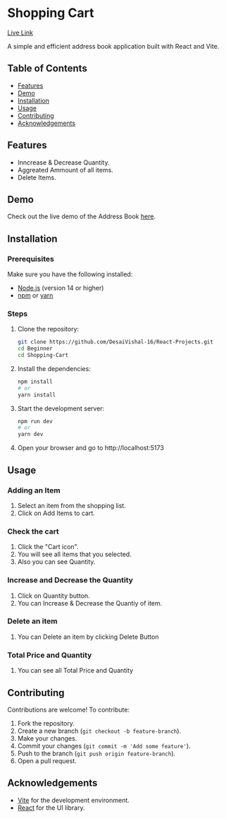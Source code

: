 # Shopping Cart

[Live Link](https://shopping-cart-r16.netlify.app/)

A simple and efficient address book application built with React and Vite.

## Table of Contents

- [Features](#features)
- [Demo](#demo)
- [Installation](#installation)
- [Usage](#usage)
- [Contributing](#contributing)
- [Acknowledgements](#acknowledgements)

## Features

- Inncrease & Decrease Quantity.
- Aggreated Ammount of all items.
- Delete Items.

## Demo

Check out the live demo of the Address Book [here](https://shopping-cart-r16.netlify.app).

## Installation

### Prerequisites

Make sure you have the following installed:

- [Node.js](https://nodejs.org/) (version 14 or higher)
- [npm](https://www.npmjs.com/) or [yarn](https://yarnpkg.com/)

### Steps

1. Clone the repository:
   ```bash
   git clone https://github.com/DesaiVishal-16/React-Projects.git
   cd Beginner
   cd Shopping-Cart
   ```
2. Install the dependencies:
   ```bash
   npm install
   # or
   yarn install
   ```
3. Start the development server:

   ```bash
   npm run dev
   # or
   yarn dev
   ```

4. Open your browser and go to http://localhost:5173

## Usage

### Adding an Item

1. Select an item from the shopping list.
2. Click on Add Items to cart.

### Check the cart

1. Click the "Cart icon".
2. You will see all items that you selected.
3. Also you can see Quantity.

### Increase and Decrease the Quantity

1. Click on Quantity button.
2. You can Increase & Decrease the Quantiy of item.

### Delete an item

1. You can Delete an item by clicking Delete Button

### Total Price and Quantity

1. You can see all Total Price and Quantity

## Contributing

Contributions are welcome! To contribute:

1. Fork the repository.
2. Create a new branch (`git checkout -b feature-branch`).
3. Make your changes.
4. Commit your changes (`git commit -m 'Add some feature'`).
5. Push to the branch (`git push origin feature-branch`).
6. Open a pull request.

## Acknowledgements

- [Vite](https://vitejs.dev/) for the development environment.
- [React](https://reactjs.org/) for the UI library.
